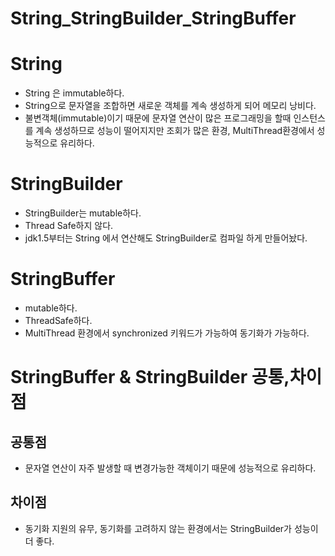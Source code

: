 # String_StringBuilder_StringBuffer

# String 

- String 은 immutable하다.
- String으로 문자열을 조합하면 새로운 객체를 계속 생성하게 되어 메모리 낭비다.
- 불변객체(immutable)이기 때문에 문자열 연산이 많은 프로그래밍을 할때 인스턴스를 계속 생성하므로 성능이 떨어지지만 조회가 많은 환경, MultiThread환경에서 성능적으로 유리하다.

# StringBuilder
- StringBuilder는 mutable하다.
- Thread Safe하지 않다.
- jdk1.5부터는 String 에서 연산해도 StringBuilder로 컴파일 하게 만들어놨다.

# StringBuffer
- mutable하다.
- ThreadSafe하다.
- MultiThread 환경에서 synchronized 키워드가 가능하여 동기화가 가능하다.

# StringBuffer & StringBuilder 공통,차이점
## 공통점 
- 문자열 연산이 자주 발생할 때 변경가능한 객체이기 때문에 성능적으로 유리하다.

## 차이점
- 동기화 지원의 유무, 동기화를 고려하지 않는 환경에서는 StringBuilder가 성능이 더 좋다.
